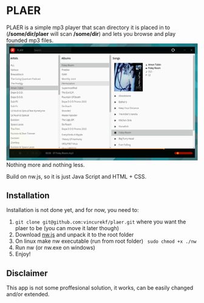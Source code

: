 # PLAER
PLAER is a simple mp3 player that scan directory it is placed in to (**/some/dir/plaer** will scan **/some/dir**) and lets you browse and play founded mp3 files.
![Native-like Framework](screenshot.png)
Nothing more and nothing less.

Build on nw.js, so it is just Java Script and HTML + CSS.

## Installation
Installation is not done yet, and for now, you need to:
  1. ```git clone git@github.com:vincurekf/plaer.git``` where you want the plaer to be (you can move it later though)
  2. Download [nw.js](https://github.com/nwjs/nw.js#downloads) and unpack it to the root folder
  3. On linux make nw executable (run from root folder) ``` sudo chmod +x ./nw```
  4. Run nw (or nw.exe on windows)
  5. Enjoy!

## Disclaimer
This app is not some proffesional solution, it works, can be easily changed and/or extended.
